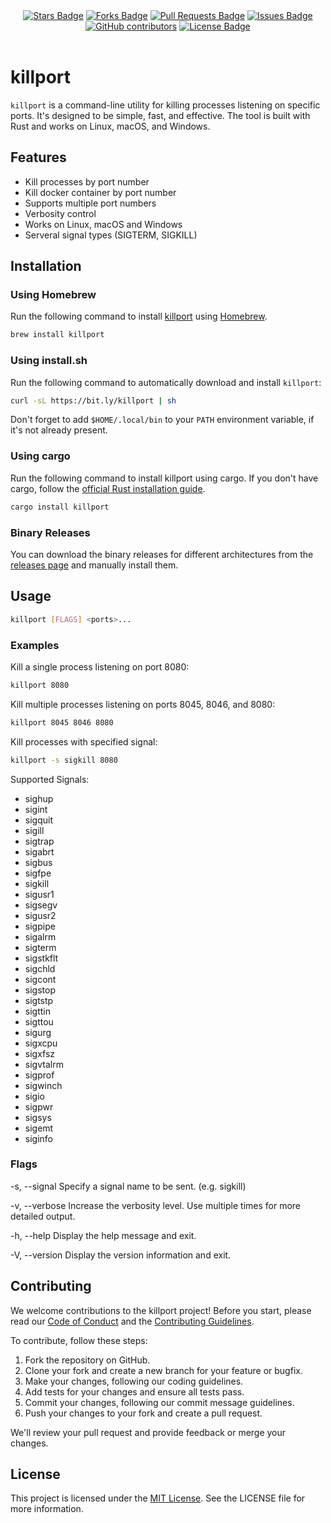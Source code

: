 <div align="center">
<a href="https://github.com/jkfran/jkfran.com/stargazers"><img src="https://img.shields.io/github/stars/jkfran/killport" alt="Stars Badge"/></a>
<a href="https://github.com/jkfran/jkfran.com/network/members"><img src="https://img.shields.io/github/forks/jkfran/killport" alt="Forks Badge"/></a>
<a href="https://github.com/jkfran/jkfran.com/pulls"><img src="https://img.shields.io/github/issues-pr/jkfran/killport" alt="Pull Requests Badge"/></a>
<a href="https://github.com/jkfran/jkfran.com/issues"><img src="https://img.shields.io/github/issues/jkfran/killport" alt="Issues Badge"/></a>
<a href="https://github.com/jkfran/jkfran.com/graphs/contributors"><img alt="GitHub contributors" src="https://img.shields.io/github/contributors/jkfran/killport?color=2b9348"></a>
<a href="https://github.com/jkfran/jkfran.com/blob/master/LICENSE"><img src="https://img.shields.io/github/license/jkfran/killport?color=2b9348" alt="License Badge"/></a>
</div>
<br>

# killport

`killport` is a command-line utility for killing processes listening on specific ports. It's designed to be simple, fast, and effective. The tool is built with Rust and works on Linux, macOS, and Windows.

## Features

- Kill processes by port number
- Kill docker container by port number
- Supports multiple port numbers
- Verbosity control
- Works on Linux, macOS and Windows
- Serveral signal types (SIGTERM, SIGKILL)

## Installation

### Using Homebrew

Run the following command to install [killport](https://formulae.brew.sh/formula/killport) using [Homebrew](https://brew.sh/).

```sh
brew install killport
```

### Using install.sh

Run the following command to automatically download and install `killport`:

```sh
curl -sL https://bit.ly/killport | sh
```

Don't forget to add `$HOME/.local/bin` to your `PATH` environment variable, if it's not already present.

### Using cargo

Run the following command to install killport using cargo. If you don't have cargo, follow the [official Rust installation guide](https://www.rust-lang.org/tools/install).

```sh
cargo install killport
```

### Binary Releases

You can download the binary releases for different architectures from the [releases page](https://github.com/jkfran/killport/releases) and manually install them.

## Usage

```sh
killport [FLAGS] <ports>...
```

### Examples

Kill a single process listening on port 8080:

```sh
killport 8080
```

Kill multiple processes listening on ports 8045, 8046, and 8080:

```sh
killport 8045 8046 8080
```

Kill processes with specified signal:

```sh
killport -s sigkill 8080
```

Supported Signals:
- sighup
- sigint
- sigquit
- sigill
- sigtrap
- sigabrt
- sigbus
- sigfpe
- sigkill
- sigusr1
- sigsegv
- sigusr2
- sigpipe
- sigalrm
- sigterm
- sigstkflt
- sigchld
- sigcont
- sigstop
- sigtstp
- sigttin
- sigttou
- sigurg
- sigxcpu
- sigxfsz
- sigvtalrm
- sigprof
- sigwinch
- sigio
- sigpwr
- sigsys
- sigemt
- siginfo

### Flags

-s, --signal
    Specify a signal name to be sent. (e.g. sigkill)

-v, --verbose
    Increase the verbosity level. Use multiple times for more detailed output.

-h, --help
    Display the help message and exit.

-V, --version
    Display the version information and exit.

## Contributing

We welcome contributions to the killport project! Before you start, please read our [Code of Conduct](CODE_OF_CONDUCT.md) and the [Contributing Guidelines](CONTRIBUTING.md).

To contribute, follow these steps:

1. Fork the repository on GitHub.
2. Clone your fork and create a new branch for your feature or bugfix.
3. Make your changes, following our coding guidelines.
4. Add tests for your changes and ensure all tests pass.
5. Commit your changes, following our commit message guidelines.
6. Push your changes to your fork and create a pull request.

We'll review your pull request and provide feedback or merge your changes.

## License

This project is licensed under the [MIT License](LICENSE). See the LICENSE file for more information.

